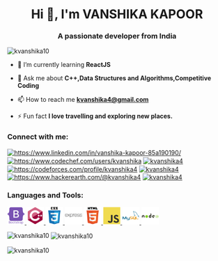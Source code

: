 <h1 align="center">Hi 👋, I'm VANSHIKA KAPOOR</h1>
<h3 align="center">A passionate developer from India</h3>

<p align="left"> <img src="https://komarev.com/ghpvc/?username=kvanshika10&label=Profile%20views&color=0e75b6&style=flat" alt="kvanshika10" /> </p>

- 🌱 I’m currently learning **ReactJS**

- 💬 Ask me about **C++,Data Structures and Algorithms,Competitive Coding**

- 📫 How to reach me **kvanshika4@gmail.com**

- ⚡ Fun fact **I love travelling and exploring new places.**

<h3 align="left">Connect with me:</h3>
<p align="left">
<a href="https://linkedin.com/in/vanshika-kapoor-85a190190/" target="blank"><img align="center" src="https://raw.githubusercontent.com/rahuldkjain/github-profile-readme-generator/master/src/images/icons/Social/linked-in-alt.svg" alt="https://www.linkedin.com/in/vanshika-kapoor-85a190190/" height="30" width="40" /></a>
<a href="https://www.codechef.com/users/kvanshika" target="blank"><img align="center" src="https://cdn.jsdelivr.net/npm/simple-icons@3.1.0/icons/codechef.svg" alt="https://www.codechef.com/users/kvanshika" height="30" width="40" /></a>
<a href="https://www.hackerrank.com/kvanshika4" target="blank"><img align="center" src="https://raw.githubusercontent.com/rahuldkjain/github-profile-readme-generator/master/src/images/icons/Social/hackerrank.svg" alt="kvanshika4" height="30" width="40" /></a>
<a href="https://codeforces.com/profile/kvanshika" target="blank"><img align="center" src="https://cdn.jsdelivr.net/npm/simple-icons@3.0.1/icons/codeforces.svg" alt="https://codeforces.com/profile/kvanshika4" height="30" width="40" /></a>
<a href="https://www.leetcode.com/kvanshika4" target="blank"><img align="center" src="https://raw.githubusercontent.com/rahuldkjain/github-profile-readme-generator/master/src/images/icons/Social/leet-code.svg" alt="kvanshika4" height="30" width="40" /></a>
<a href="https://www.hackerearth.com/@kvanshika4" target="blank"><img align="center" src="https://raw.githubusercontent.com/rahuldkjain/github-profile-readme-generator/master/src/images/icons/Social/hackerearth.svg" alt="https://www.hackerearth.com/@kvanshika4" height="30" width="40" /></a>
<a href="https://auth.geeksforgeeks.org/user/kvanshika4" target="blank"><img align="center" src="https://raw.githubusercontent.com/rahuldkjain/github-profile-readme-generator/master/src/images/icons/Social/geeks-for-geeks.svg" alt="kvanshika4" height="30" width="40" /></a>
</p>

<h3 align="left">Languages and Tools:</h3>
<p align="left"> <a href="https://getbootstrap.com" target="_blank"> <img src="https://raw.githubusercontent.com/devicons/devicon/master/icons/bootstrap/bootstrap-plain-wordmark.svg" alt="bootstrap" width="40" height="40"/> </a> <a href="https://www.w3schools.com/cpp/" target="_blank"> <img src="https://raw.githubusercontent.com/devicons/devicon/master/icons/cplusplus/cplusplus-original.svg" alt="cplusplus" width="40" height="40"/> </a> <a href="https://www.w3schools.com/css/" target="_blank"> <img src="https://raw.githubusercontent.com/devicons/devicon/master/icons/css3/css3-original-wordmark.svg" alt="css3" width="40" height="40"/> </a> <a href="https://expressjs.com" target="_blank"> <img src="https://raw.githubusercontent.com/devicons/devicon/master/icons/express/express-original-wordmark.svg" alt="express" width="40" height="40"/> </a> <a href="https://www.w3.org/html/" target="_blank"> <img src="https://raw.githubusercontent.com/devicons/devicon/master/icons/html5/html5-original-wordmark.svg" alt="html5" width="40" height="40"/> </a> <a href="https://developer.mozilla.org/en-US/docs/Web/JavaScript" target="_blank"> <img src="https://raw.githubusercontent.com/devicons/devicon/master/icons/javascript/javascript-original.svg" alt="javascript" width="40" height="40"/> </a> <a href="https://www.mysql.com/" target="_blank"> <img src="https://raw.githubusercontent.com/devicons/devicon/master/icons/mysql/mysql-original-wordmark.svg" alt="mysql" width="40" height="40"/> </a> <a href="https://nodejs.org" target="_blank"> <img src="https://raw.githubusercontent.com/devicons/devicon/master/icons/nodejs/nodejs-original-wordmark.svg" alt="nodejs" width="40" height="40"/> </a> </p>

<p><img align="left" src="https://github-readme-stats.vercel.app/api/top-langs?username=kvanshika10&show_icons=true&locale=en&layout=compact" alt="kvanshika10" /></p>

<p>&nbsp;<img align="center" src="https://github-readme-stats.vercel.app/api?username=kvanshika10&show_icons=true&locale=en" alt="kvanshika10" /></p>

<p><img align="center" src="https://github-readme-streak-stats.herokuapp.com/?user=kvanshika10&" alt="kvanshika10" /></p>

